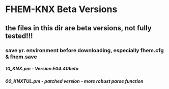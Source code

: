 # FHEM-KNX Beta Versions
## the files in this dir are beta versions, not fully tested!!! 
### save yr. environment before downloading, especially fhem.cfg & fhem.save  

##### 10_KNX.pm    - Version E04.40beta
##### 00_KNXTUL.pm - patched version - more robust parse function
